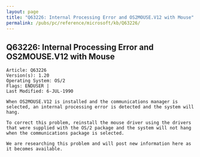 ```yaml
---
layout: page
title: "Q63226: Internal Processing Error and OS2MOUSE.V12 with Mouse"
permalink: /pubs/pc/reference/microsoft/kb/Q63226/
---
```


## Q63226: Internal Processing Error and OS2MOUSE.V12 with Mouse

	Article: Q63226
	Version(s): 1.20
	Operating System: OS/2
	Flags: ENDUSER |
	Last Modified: 6-JUL-1990
	
	When OS2MOUSE.V12 is installed and the communications manager is
	selected, an internal processing error is detected and the system will
	hang.
	
	To correct this problem, reinstall the mouse driver using the drivers
	that were supplied with the OS/2 package and the system will not hang
	when the communications package is selected.
	
	We are researching this problem and will post new information here as
	it becomes available.
